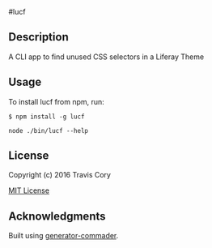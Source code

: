 #lucf

## Description

A CLI app to find unused CSS selectors in a Liferay Theme

## Usage

To install lucf from npm, run:

```
$ npm install -g lucf
```

```node ./bin/lucf --help```

## License

Copyright (c) 2016 Travis Cory

[MIT License](http://en.wikipedia.org/wiki/MIT_License)

## Acknowledgments

Built using [generator-commader](https://github.com/Hypercubed/generator-commander).
